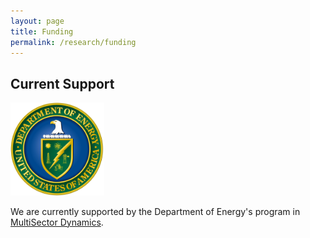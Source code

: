 ```yaml
---
layout: page
title: Funding
permalink: /research/funding
---
```


## Current Support

<a href="https://energy.gov"><img src="/assets/img/logos/DOE logo.png" width=150px></a>

We are currently supported by the Department of Energy's program in [MultiSector Dynamics](https://climatemodeling.science.energy.gov/program/multisector-dynamics).
